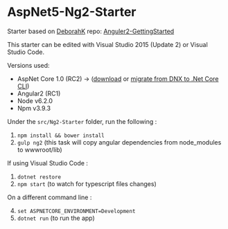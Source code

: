 # AspNet5-Ng2-Starter
Starter based on [DeborahK](https://github.com/DeborahK) repo: [Anguler2-GettingStarted](https://github.com/DeborahK/Angular2-GettingStarted)


This starter can be edited with Visual Studio 2015 (Update 2) or Visual Studio Code.

Versions used:
* AspNet Core 1.0 (RC2) -> ([download](https://www.microsoft.com/net/core) or [migrate from DNX to .Net Core CLI](http://dotnet.github.io/docs/core-concepts/dnx-migration.html))
* Angular2 (RC1)
* Node v6.2.0
* Npm v3.9.3


Under the `src/Ng2-Starter` folder, run the following :

1. ``` npm install && bower install ```
2. ``` gulp ng2 ``` (this task will copy angular dependencies from node_modules to wwwroot/lib)


If using Visual Studio Code :

1. ``` dotnet restore ```
3. ``` npm start ``` (to watch for typescript files changes)
 
On a different command line :

4. ``` set ASPNETCORE_ENVIRONMENT=Development ```
5. ``` dotnet run ``` (to run the app)
